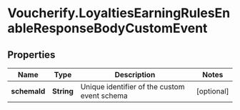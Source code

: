 # Voucherify.LoyaltiesEarningRulesEnableResponseBodyCustomEvent

## Properties

Name | Type | Description | Notes
------------ | ------------- | ------------- | -------------
**schemaId** | **String** | Unique identifier of the custom event schema | [optional] 


